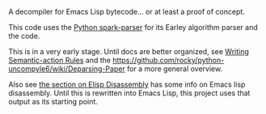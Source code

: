 A decompiler for Emacs Lisp bytecode... or at least a proof of concept.

This code uses the [Python spark-parser](https://pypi.python.org/pypi/spark_parser/) for its Earley algorithm parser and the code.

This is in a very early stage. Until docs are better organized, see
[Writing Semantic-action
Rules](https://github.com/rocky/python-spark/wiki/Writing-Semantic-action-rules)
and the
https://github.com/rocky/python-uncompyle6/wiki/Deparsing-Paper for a
more general overview.

Also see [the section on Elisp
Disassembly](https://www.gnu.org/software/emacs/manual/html_node/elisp/Disassembly.html)
has some info on Emacs lisp disassembly. Until this is rewritten into
Emacs Lisp, this project uses that output as its starting point.
